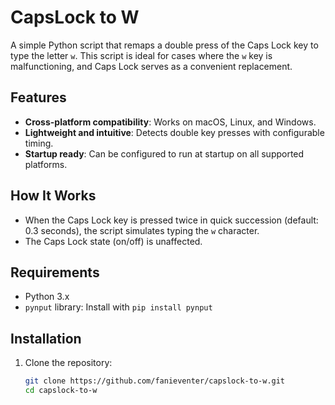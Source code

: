 # CapsLock to W

A simple Python script that remaps a double press of the Caps Lock key to type the letter `w`. This script is ideal for cases where the `w` key is malfunctioning, and Caps Lock serves as a convenient replacement.

## Features
- **Cross-platform compatibility**: Works on macOS, Linux, and Windows.
- **Lightweight and intuitive**: Detects double key presses with configurable timing.
- **Startup ready**: Can be configured to run at startup on all supported platforms.

## How It Works
- When the Caps Lock key is pressed twice in quick succession (default: 0.3 seconds), the script simulates typing the `w` character.
- The Caps Lock state (on/off) is unaffected.

## Requirements
- Python 3.x
- `pynput` library: Install with `pip install pynput`

## Installation
1. Clone the repository:
   ```bash
   git clone https://github.com/fanieventer/capslock-to-w.git
   cd capslock-to-w
